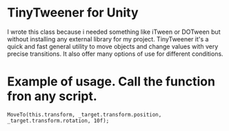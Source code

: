 # TinyTweener for Unity
I wrote this class because i needed something like iTween or DOTween
but without installing any external library for my project.
TinyTweener it's a quick and fast general utility to move objects and
change values with very precise transitions. It also offer many options
of use for different conditions.
# Example of usage. Call the function fron any script.
```
MoveTo(this.transform, _target.transform.position, _target.transform.rotation, 10f);
```

